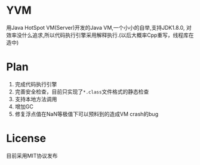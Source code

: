 # YVM
用Java HotSpot VM(Server)开发的Java VM,一个小小的自举,支持JDK1.8.0,
对效率没什么追求,所以代码执行引擎采用解释执行.(以后大概率Cpp重写，线程库在造中)

# Plan
1. 完成代码执行引擎
2. 完善安全检查，目前只实现了`*.class`文件格式的静态检查
3. 支持本地方法调用
4. 增加GC
5. 修复浮点值在NaN等极值下可以预料到的造成VM crash的bug


# License
目前采用MIT协议发布
